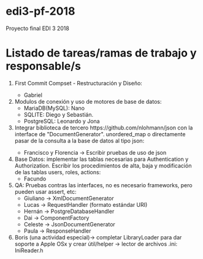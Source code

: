 # edi3-pf-2018
Proyecto final EDI 3 2018

<h1>Listado de tareas/ramas de trabajo y responsable/s</h1>
<ol>
    <li>First Commit Compset - Restructuración y Diseño:</li>
    <ul><li>Gabriel</li></ul>
    <li>Modulos de conexión y uso de motores de base de datos:
        <ul>
            <li>MariaDB(MySQL):  Nano</li>
            <li>SQLITE: Diego y Sebastián.</li>
            <li>PostgreSQL: Leonardo y Jona</li>
        </ul>
    </li>
    <li>Integrar biblioteca de tercero https://github.com/nlohmann/json con la interface de "DocumentGenerator". unordered_map<string, string> o directamente pasar de la consulta a la base de datos al tipo json:
        <ul>
            <li>Francisco y Florencia -> Escribir pruebas de uso de json</li>
        </ul>
    </li>
    <li>Base Datos: implementar las tablas necesarias para Authentication y Authorization. Escribir los procedimientos de alta, baja y modificación de las tablas users, roles, actions:
        <ul>
            <li>Facundo</li>
        </ul>
    </li>
    <li>QA: Pruebas contras las interfaces, no es necesario frameworks, pero pueden usar assert, etc:
        <ul>
            <li>Giuliano -> XmlDocumentGenerator</li>
            <li>Lucas -> RequestHandler (formato estándar URI)</li>
            <li>Hernán -> PostgreDatabaseHandler</li>
            <li>Dai -> ComponentFactory</li>
            <li>Celeste -> JsonDocumentGenerator</li>
            <li>Paula -> ResponseHandler</li>
        </ul>
    </li>
    <li>Boris (una actividad especial)-> completar LibraryLoader para dar soporte a Apple OSx y crear útil/helper -> lector de archivos .ini: IniReader.h</li>
</ol>
